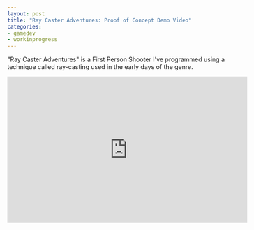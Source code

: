 ```yaml
---
layout: post
title: "Ray Caster Adventures: Proof of Concept Demo Video"
categories:
- gamedev
- workinprogress
---
```


"Ray Caster Adventures" is a First Person Shooter I've programmed using a technique called ray-casting used in the early days of the genre.

<div style="text-align: center;">
<iframe allowfullscreen="allowfullscreen" frameborder="0" height="336" src="http://www.youtube.com/embed/DIQtsdn9mPk" width="550"></iframe>
</div>

